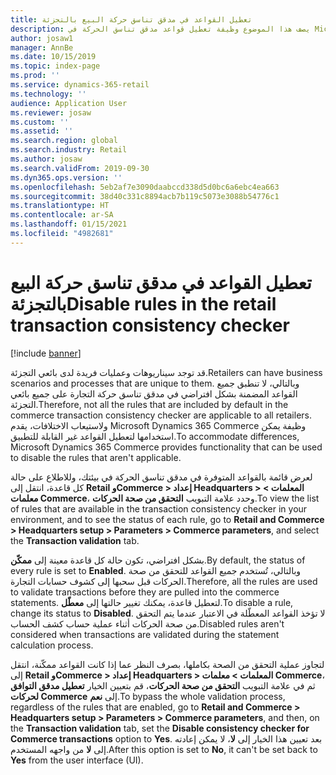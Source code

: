 ```yaml
---
title: تعطيل القواعد في مدقق تناسق حركة البيع بالتجزئة
description: يصف هذا الموضوع وظيفة تعطيل قواعد مدقق تناسق الحركة في Microsoft Dynamics 365 Commerce.
author: josaw1
manager: AnnBe
ms.date: 10/15/2019
ms.topic: index-page
ms.prod: ''
ms.service: dynamics-365-retail
ms.technology: ''
audience: Application User
ms.reviewer: josaw
ms.custom: ''
ms.assetid: ''
ms.search.region: global
ms.search.industry: Retail
ms.author: josaw
ms.search.validFrom: 2019-09-30
ms.dyn365.ops.version: ''
ms.openlocfilehash: 5eb2af7e3090daabccd338d5d0bc6a6ebc4ea663
ms.sourcegitcommit: 38d40c331c8894acb7b119c5073e3088b54776c1
ms.translationtype: HT
ms.contentlocale: ar-SA
ms.lasthandoff: 01/15/2021
ms.locfileid: "4982681"
---
```

# <a name="disable-rules-in-the-retail-transaction-consistency-checker"></a><span data-ttu-id="fa8c6-103">تعطيل القواعد في مدقق تناسق حركة البيع بالتجزئة</span><span class="sxs-lookup"><span data-stu-id="fa8c6-103">Disable rules in the retail transaction consistency checker</span></span> 

[!include [banner](../includes/banner.md)]

<span data-ttu-id="fa8c6-104">قد توجد سيناريوهات وعمليات فريدة لدى بائعي التجزئة.</span><span class="sxs-lookup"><span data-stu-id="fa8c6-104">Retailers can have business scenarios and processes that are unique to them.</span></span> <span data-ttu-id="fa8c6-105">وبالتالي، لا تنطبق جميع القواعد المضمنة بشكل افتراضي في مدقق تناسق حركة التجارة على جميع بائعي التجزئة.</span><span class="sxs-lookup"><span data-stu-id="fa8c6-105">Therefore, not all the rules that are included by default in the commerce transaction consistency checker are applicable to all retailers.</span></span> <span data-ttu-id="fa8c6-106">ولاستيعاب الاختلافات، يقدم Microsoft Dynamics 365 Commerce وظيفة يمكن استخدامها لتعطيل القواعد غير القابلة للتطبيق.</span><span class="sxs-lookup"><span data-stu-id="fa8c6-106">To accommodate differences, Microsoft Dynamics 365 Commerce provides functionality that can be used to disable the rules that aren't applicable.</span></span>

<span data-ttu-id="fa8c6-107">لعرض قائمة بالقواعد المتوفرة في مدقق تناسق الحركة في بيئتك، وللاطلاع على حالة كل قاعدة، انتقل إلى **Retail وCommerce \> إعداد Headquarters \> المعلمات \> معلمات Commerce**، وحدد علامة التبويب **التحقق من صحة الحركات‬**.</span><span class="sxs-lookup"><span data-stu-id="fa8c6-107">To view the list of rules that are available in the transaction consistency checker in your environment, and to see the status of each rule, go to **Retail and Commerce \> Headquarters setup \> Parameters \> Commerce parameters**, and select the **Transaction validation** tab.</span></span>

<span data-ttu-id="fa8c6-108">بشكل افتراضي، تكون حالة كل قاعدة معينة إلى **ممكّن**.</span><span class="sxs-lookup"><span data-stu-id="fa8c6-108">By default, the status of every rule is set to **Enabled**.</span></span> <span data-ttu-id="fa8c6-109">وبالتالي، تُستخدم جميع القواعد للتحقق من صحة الحركات قبل سحبها إلى كشوف حسابات التجارة.</span><span class="sxs-lookup"><span data-stu-id="fa8c6-109">Therefore, all the rules are used to validate transactions before they are pulled into the commerce statements.</span></span> <span data-ttu-id="fa8c6-110">لتعطيل قاعدة، يمكنك تغيير حالتها إلى **معطّل**.</span><span class="sxs-lookup"><span data-stu-id="fa8c6-110">To disable a rule, change its status to **Disabled**.</span></span> <span data-ttu-id="fa8c6-111">لا تؤخذ القواعد المعطّلة في الاعتبار عندما يتم التحقق من صحة الحركات أثناء عملية حساب كشف الحساب.</span><span class="sxs-lookup"><span data-stu-id="fa8c6-111">Disabled rules aren't considered when transactions are validated during the statement calculation process.</span></span>

<span data-ttu-id="fa8c6-112">لتجاوز عملية التحقق من الصحة بكاملها، بصرف النظر عما إذا كانت القواعد ممكّنة، انتقل إلى **Retail وCommerce \> إعداد Headquarters \> المعلمات \> معلمات Commerce**، ثم في علامة التبويب **التحقق من صحة الحركات‬**، قم بتعيين الخيار **تعطيل مدقق التوافق لحركات Commerce** إلى **نعم**.</span><span class="sxs-lookup"><span data-stu-id="fa8c6-112">To bypass the whole validation process, regardless of the rules that are enabled, go to **Retail and Commerce \> Headquarters setup \> Parameters \> Commerce parameters**, and then, on the **Transaction validation** tab, set the **Disable consistency checker for Commerce transactions** option to **Yes**.</span></span> <span data-ttu-id="fa8c6-113">بعد تعيين هذا الخيار إلى **لا**، لا يمكن إعادته إلى **لا** من واجهه المستخدم.</span><span class="sxs-lookup"><span data-stu-id="fa8c6-113">After this option is set to **No**, it can't be set back to **Yes** from the user interface (UI).</span></span>

